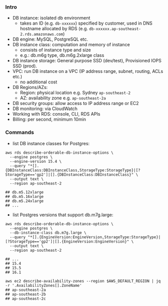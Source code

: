 ### Intro

- DB instance: isolated db environment
  - takes an ID (e.g. `db-xxxxxx`) specified by customer, used in DNS hostname
    allocated by RDS (e.g. `db-xxxxxx.ap-southeast-2.rds.amazonaws.com`)
- DB engine: MySQL, PostgreSQL etc.
- DB instance class: computation and memory of instance
  - consists of instance type and size
  - e.g.: db.m6g type, db.m6g.2xlarge class
- DB instance storage: General purpose SSD (dev/test), Provisioned IOPS SSD
  (prod).
- VPC: run DB instance on a VPC (IP address range, subnet, routing, ACLs etc.)
  - no additional cost
- DB Regions/AZs:
  - Region: physical location e.g. Sydney `ap-southeast-2`
  - AZ: availability zone e.g. `ap-southeast-2a`
- DB security groups: allow access to IP address range or EC2
- DB monitoring: via CloudWatch
- Working with RDS: console, CLI, RDS APIs
- Billing: per second, minimum 10min

### Commands

- list DB instance classes for Postgres:

```
aws rds describe-orderable-db-instance-options \
  --engine postgres \
  --engine-version 15.4 \
  --query "*[].{DBInstanceClass:DBInstanceClass,StorageType:StorageType}|[?StorageType=='gp2']|[].{DBInstanceClass:DBInstanceClass}" \
  --output text \
  --region ap-southeast-2

## db.m5.12xlarge
## db.m5.16xlarge
## db.m5.24xlarge
## ...
```

- list Postgres versions that support db.m7g.large:

```
aws rds describe-orderable-db-instance-options \
  --engine postgres \
  --db-instance-class db.m7g.large \
  --query "*[].{EngineVersion:EngineVersion,StorageType:StorageType}|[?StorageType=='gp2']|[].{EngineVersion:EngineVersion}" \
  --output text \
  --region ap-southeast-2

## ...
## 15.4
## 15.5
## 16.1
```

```
aws ec2 describe-availability-zones --region $AWS_DEFAULT_REGION | jq -r '.AvailabilityZones[].ZoneName'
## ap-southeast-2a
## ap-southeast-2b
## ap-southeast-2c
```
